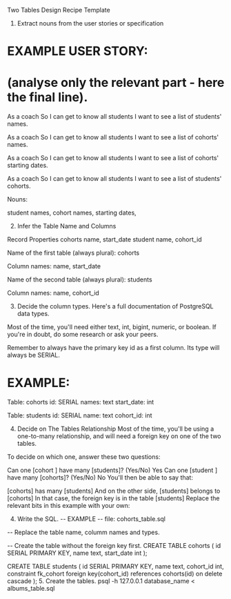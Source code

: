 Two Tables Design Recipe Template

1. Extract nouns from the user stories or specification
# EXAMPLE USER STORY:
# (analyse only the relevant part - here the final line).

As a coach
So I can get to know all students
I want to see a list of students' names.

As a coach
So I can get to know all students
I want to see a list of cohorts' names.

As a coach
So I can get to know all students
I want to see a list of cohorts' starting dates.

As a coach
So I can get to know all students
I want to see a list of students' cohorts.

Nouns:

student names, cohort names, starting dates, 

2. Infer the Table Name and Columns

Record	Properties
cohorts	name, start_date
student	name, cohort_id

Name of the first table (always plural): cohorts

Column names: name, start_date

Name of the second table (always plural): students

Column names: name, cohort_id

3. Decide the column types.
Here's a full documentation of PostgreSQL data types.

Most of the time, you'll need either text, int, bigint, numeric, or boolean. If you're in doubt, do some research or ask your peers.

Remember to always have the primary key id as a first column. Its type will always be SERIAL.

# EXAMPLE:

Table: cohorts
id: SERIAL
names: text
start_date: int

Table: students
id: SERIAL
name: text
cohort_id: int

4. Decide on The Tables Relationship
Most of the time, you'll be using a one-to-many relationship, and will need a foreign key on one of the two tables.

To decide on which one, answer these two questions:

Can one [cohort ] have many [students]? (Yes/No) Yes
Can one [student ] have many [cohorts]? (Yes/No) No
You'll then be able to say that:

[cohorts] has many [students]
And on the other side, [students] belongs to [cohorts]
In that case, the foreign key is in the table [students]
Replace the relevant bits in this example with your own:

4. Write the SQL.
-- EXAMPLE
-- file: cohorts_table.sql

-- Replace the table name, columm names and types.

-- Create the table without the foreign key first.
CREATE TABLE cohorts (
  id SERIAL PRIMARY KEY,
  name text,
  start_date int
);

CREATE TABLE students (
  id SERIAL PRIMARY KEY,
  name text,
  cohort_id int,
  constraint fk_cohort foreign key(cohort_id)
    references cohorts(id)
    on delete cascade
);
5. Create the tables.
psql -h 127.0.0.1 database_name < albums_table.sql